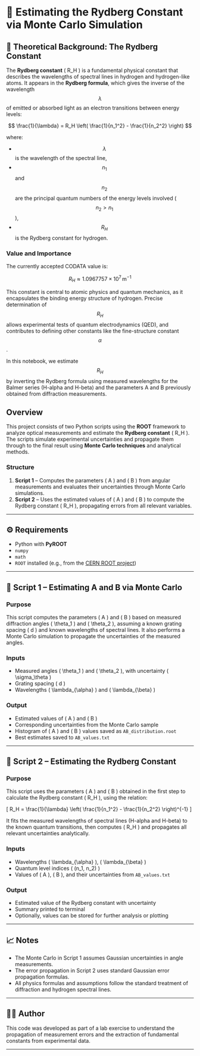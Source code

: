 # 📘 Estimating the Rydberg Constant via Monte Carlo Simulation

## 🧠 Theoretical Background: The Rydberg Constant

The **Rydberg constant** \( R_H \) is a fundamental physical constant that describes the wavelengths of spectral lines in hydrogen and hydrogen-like atoms. It appears in the **Rydberg formula**, which gives the inverse of the wavelength $$ \lambda $$ of emitted or absorbed light as an electron transitions between energy levels:

$$
\frac{1}{\lambda} = R_H \left( \frac{1}{n_1^2} - \frac{1}{n_2^2} \right)
$$

where:
- $$ \lambda $$ is the wavelength of the spectral line,
- $$ n_1 $$ and $$ n_2 $$ are the principal quantum numbers of the energy levels involved ($$ n_2 > n_1 $$),
- $$ R_H $$ is the Rydberg constant for hydrogen.

### Value and Importance
The currently accepted CODATA value is:

$$
R_H \approx 1.0967757 \times 10^7 \, \text{m}^{-1}
$$

This constant is central to atomic physics and quantum mechanics, as it encapsulates the binding energy structure of hydrogen. Precise determination of $$ R_H $$ allows experimental tests of quantum electrodynamics (QED), and contributes to defining other constants like the fine-structure constant $$ \alpha $$.

In this notebook, we estimate $$ R_H $$ by inverting the Rydberg formula using measured wavelengths for the Balmer series (H-alpha and H-beta) and the parameters A and B previously obtained from diffraction measurements.


## Overview

This project consists of two Python scripts using the **ROOT** framework to analyze optical measurements and estimate the **Rydberg constant** \( R_H \). The scripts simulate experimental uncertainties and propagate them through to the final result using **Monte Carlo techniques** and analytical methods.

### Structure

1. **Script 1** – Computes the parameters \( A \) and \( B \) from angular measurements and evaluates their uncertainties through Monte Carlo simulations.
2. **Script 2** – Uses the estimated values of \( A \) and \( B \) to compute the Rydberg constant \( R_H \), propagating errors from all relevant variables.

---

## ⚙️ Requirements

- Python with **PyROOT**
- `numpy`
- `math`
- `ROOT` installed (e.g., from the [CERN ROOT project](https://root.cern/))

---

## 🧪 Script 1 – Estimating A and B via Monte Carlo

### Purpose

This script computes the parameters \( A \) and \( B \) based on measured diffraction angles \( \theta_1 \) and \( \theta_2 \), assuming a known grating spacing \( d \) and known wavelengths of spectral lines. It also performs a Monte Carlo simulation to propagate the uncertainties of the measured angles.

### Inputs

- Measured angles \( \theta_1 \) and \( \theta_2 \), with uncertainty \( \sigma_\theta \)
- Grating spacing \( d \)
- Wavelengths \( \lambda_{\alpha} \) and \( \lambda_{\beta} \)

### Output

- Estimated values of \( A \) and \( B \)
- Corresponding uncertainties from the Monte Carlo sample
- Histogram of \( A \) and \( B \) values saved as `AB_distribution.root`
- Best estimates saved to `AB_values.txt`

---

## 🔬 Script 2 – Estimating the Rydberg Constant

### Purpose

This script uses the parameters \( A \) and \( B \) obtained in the first step to calculate the Rydberg constant \( R_H \), using the relation:

\[
R_H = \frac{1}{\lambda} \left( \frac{1}{n_1^2} - \frac{1}{n_2^2} \right)^{-1}
\]

It fits the measured wavelengths of spectral lines (H-alpha and H-beta) to the known quantum transitions, then computes \( R_H \) and propagates all relevant uncertainties analytically.

### Inputs

- Wavelengths \( \lambda_{\alpha} \), \( \lambda_{\beta} \)
- Quantum level indices \( (n_1, n_2) \)
- Values of \( A \), \( B \), and their uncertainties from `AB_values.txt`

### Output

- Estimated value of the Rydberg constant with uncertainty
- Summary printed to terminal
- Optionally, values can be stored for further analysis or plotting

---

## 📈 Notes

- The Monte Carlo in Script 1 assumes Gaussian uncertainties in angle measurements.
- The error propagation in Script 2 uses standard Gaussian error propagation formulas.
- All physics formulas and assumptions follow the standard treatment of diffraction and hydrogen spectral lines.

---

## 🧑‍🔬 Author

This code was developed as part of a lab exercise to understand the propagation of measurement errors and the extraction of fundamental constants from experimental data.

---
